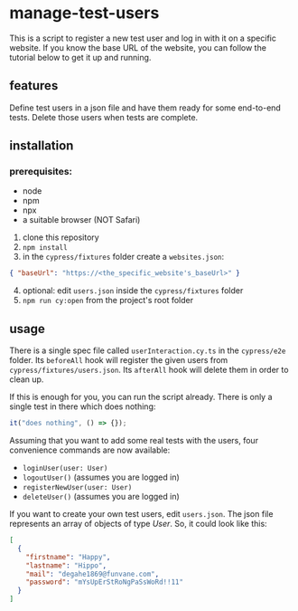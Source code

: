 # manage-test-users

This is a script to register a new test user and log in with it on a specific website.
If you know the base URL of the website, you can follow the tutorial below to get it up and running.

## features

Define test users in a json file and have them ready for some end-to-end tests.
Delete those users when tests are complete.

## installation

### prerequisites:

- node
- npm
- npx
- a suitable browser (NOT Safari)

1. clone this repository
2. `npm install`
3. in the `cypress/fixtures` folder create a `websites.json`:

```json
{ "baseUrl": "https://<the_specific_website's_baseUrl>" }
```

4. optional: edit `users.json` inside the `cypress/fixtures` folder
5. `npm run cy:open` from the project's root folder

## usage

There is a single spec file called `userInteraction.cy.ts` in the `cypress/e2e` folder.
Its `beforeAll` hook will register the given users from `cypress/fixtures/users.json`.
Its `afterAll` hook will delete them in order to clean up.

If this is enough for you, you can run the script already.
There is only a single test in there which does nothing:

```ts
it("does nothing", () => {});
```

Assuming that you want to add some real tests with the users, four convenience commands are now available:

- `loginUser(user: User)`
- `logoutUser()` (assumes you are logged in)
- `registerNewUser(user: User)`
- `deleteUser()` (assumes you are logged in)

If you want to create your own test users, edit `users.json`.
The json file represents an array of objects of type _User_.
So, it could look like this:

```json
[
  {
    "firstname": "Happy",
    "lastname": "Hippo",
    "mail": "degahe1869@funvane.com",
    "password": "mYsUpErStRoNgPaSsWoRd!!11"
  }
]
```
